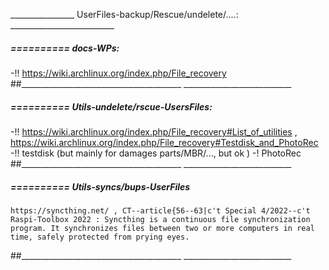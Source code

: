 ________________ UserFiles-backup/Rescue/undelete/....: __________________________

#####  ==========  docs-WPs:
-!! https://wiki.archlinux.org/index.php/File_recovery
##________________________________________  ___________________________


#####  ==========  Utils-undelete/rscue-UsersFiles:
-!! https://wiki.archlinux.org/index.php/File_recovery#List_of_utilities   ,  https://wiki.archlinux.org/index.php/File_recovery#Testdisk_and_PhotoRec
-!! testdisk (but mainly for damages parts/MBR/..., but ok )
-!  PhotoRec
##________________________________________  ___________________________


#####  ==========  Utils-syncs/bups-UserFiles
    https://syncthing.net/ , CT--article{56--63|c't Special 4/2022--c't Raspi-Toolbox 2022 : Syncthing is a continuous file synchronization program. It synchronizes files between two or more computers in real time, safely protected from prying eyes.
##________________________________________  ___________________________

